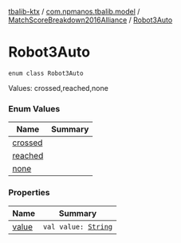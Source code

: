 [tbalib-ktx](../../../index.md) / [com.npmanos.tbalib.model](../../index.md) / [MatchScoreBreakdown2016Alliance](../index.md) / [Robot3Auto](./index.md)

# Robot3Auto

`enum class Robot3Auto`

Values: crossed,reached,none

### Enum Values

| Name | Summary |
|---|---|
| [crossed](crossed.md) |  |
| [reached](reached.md) |  |
| [none](none.md) |  |

### Properties

| Name | Summary |
|---|---|
| [value](value.md) | `val value: `[`String`](https://kotlinlang.org/api/latest/jvm/stdlib/kotlin/-string/index.html) |
